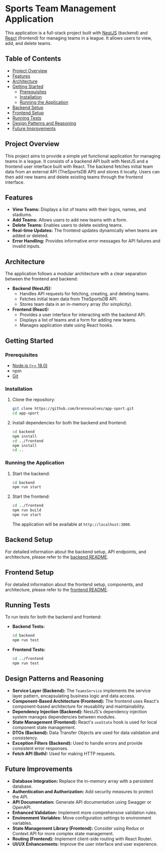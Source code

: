 # Sports Team Management Application

This application is a full-stack project built with [NestJS](https://docs.nestjs.com/) (backend) and [React](https://react.dev/) (frontend) for managing teams in a league. It allows users to view, add, and delete teams.

## Table of Contents

-   [Project Overview](#project-overview)
-   [Features](#features)
-   [Architecture](#architecture)
-   [Getting Started](#getting-started)
    -   [Prerequisites](#prerequisites)
    -   [Installation](#installation)
    -   [Running the Application](#running-the-application)
-   [Backend Setup](#backend-setup)
-   [Frontend Setup](#frontend-setup)
-   [Running Tests](#running-tests)
-   [Design Patterns and Reasoning](#design-patterns-and-reasoning)
-   [Future Improvements](#future-improvements)

## Project Overview

This project aims to provide a simple yet functional application for managing teams in a league. It consists of a backend API built with NestJS and a frontend user interface built with React. The backend fetches initial team data from an external API (TheSportsDB API) and stores it locally. Users can then add new teams and delete existing teams through the frontend interface.

## Features

-   **View Teams:** Displays a list of teams with their logos, names, and stadiums.
-   **Add Teams:** Allows users to add new teams with a form.
-   **Delete Teams:** Enables users to delete existing teams.
-   **Real-time Updates:** The frontend updates dynamically when teams are added or deleted.
-   **Error Handling:** Provides informative error messages for API failures and invalid inputs.

## Architecture

The application follows a modular architecture with a clear separation between the frontend and backend:

-   **Backend (NestJS):**
    -   Handles API requests for fetching, creating, and deleting teams.
    -   Fetches initial team data from TheSportsDB API.
    -   Stores team data in an in-memory array (for simplicity).
-   **Frontend (React):**
    -   Provides a user interface for interacting with the backend API.
    -   Displays a list of teams and a form for adding new teams.
    -   Manages application state using React hooks.

## Getting Started

### Prerequisites

-   [Node.js (>= 18.0)](https://nodejs.org/en/download)
-   npm
-   [Git](https://git-scm.com/downloads)

### Installation

1.  Clone the repository:

    ```bash
    git clone https://github.com/brennosalves/app-sport.git
    cd app-sport
    ```

2.  Install dependencies for both the backend and frontend:

    ```bash
    cd backend
    npm install
    cd ../frontend
    npm install 
    cd ..
    ```

### Running the Application

1.  Start the backend:

    ```bash
    cd backend
    npm run start
    ```

2.  Start the frontend:

    ```bash
    cd ../frontend
    npm run build
    npm run start
    ```

    The application will be available at `http://localhost:3000`.

## Backend Setup

For detailed information about the backend setup, API endpoints, and architecture, please refer to the [backend README](./backend/README.md).

## Frontend Setup

For detailed information about the frontend setup, components, and architecture, please refer to the [frontend README](./frontend/README.md).

## Running Tests

To run tests for both the backend and frontend:

-   **Backend Tests:**

    ```bash
    cd backend
    npm run test
    ```

-   **Frontend Tests:**

    ```bash
    cd ../frontend
    npm run test
    ```


## Design Patterns and Reasoning

-   **Service Layer (Backend):** The `TeamsService` implements the service layer pattern, encapsulating business logic and data access.
-   **Component-Based Architecture (Frontend):** The frontend uses React's component-based architecture for reusability and maintainability.
-   **Dependency Injection (Backend):** NestJS's dependency injection system manages dependencies between modules.
-   **State Management (Frontend):** React's `useState` hook is used for local component state management.
-   **DTOs (Backend):** Data Transfer Objects are used for data validation and consistency.
-   **Exception Filters (Backend):** Used to handle errors and provide consistent error responses.
-   **Fetch API (Both):** Used for making HTTP requests.

## Future Improvements

-   **Database Integration:** Replace the in-memory array with a persistent database.
-   **Authentication and Authorization:** Add security measures to protect the API.
-   **API Documentation:** Generate API documentation using Swagger or OpenAPI.
-   **Enhanced Validation:** Implement more comprehensive validation rules.
-   **Environment Variables:** Move configuration settings to environment variables.
-   **State Management Library (Frontend):** Consider using Redux or Context API for more complex state management.
-   **Routing (Frontend):** Implement client-side routing with React Router.
-   **UI/UX Enhancements:** Improve the user interface and user experience.
